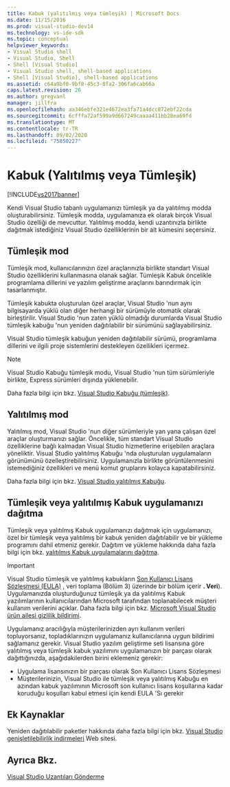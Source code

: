 ```yaml
---
title: Kabuk (yalıtılmış veya tümleşik) | Microsoft Docs
ms.date: 11/15/2016
ms.prod: visual-studio-dev14
ms.technology: vs-ide-sdk
ms.topic: conceptual
helpviewer_keywords:
- Visual Studio shell
- Visual Studio, Shell
- Shell [Visual Studio]
- Visual Studio shell, shell-based applications
- Shell [Visual Studio], shell-based applications
ms.assetid: c64a9bf0-9bf8-45c3-8fa2-306fa6cab66a
caps.latest.revision: 26
ms.author: gregvanl
manager: jillfra
ms.openlocfilehash: aa346ebfe321e4672ea3fa71a4dcc872ebf22cda
ms.sourcegitcommit: 6cfffa72af599a9d667249caaaa411bb28ea69fd
ms.translationtype: MT
ms.contentlocale: tr-TR
ms.lasthandoff: 09/02/2020
ms.locfileid: "75850227"
---
```

# <a name="shell-isolated-or-integrated"></a>Kabuk (Yalıtılmış veya Tümleşik)
[!INCLUDE[vs2017banner](../includes/vs2017banner.md)]

Kendi Visual Studio tabanlı uygulamanızı tümleşik ya da yalıtılmış modda oluşturabilirsiniz. Tümleşik modda, uygulamanıza ek olarak birçok Visual Studio özelliği de mevcuttur. Yalıtılmış modda, kendi uzantınızla birlikte dağıtmak istediğiniz Visual Studio özelliklerinin bir alt kümesini seçersiniz.  
  
## <a name="integrated-mode"></a>Tümleşik mod  
 Tümleşik mod, kullanıcılarınızın özel araçlarınızla birlikte standart Visual Studio özelliklerini kullanmasına olanak sağlar. Tümleşik Kabuk öncelikle programlama dillerini ve yazılım geliştirme araçlarını barındırmak için tasarlanmıştır.  
  
 Tümleşik kabukta oluşturulan özel araçlar, Visual Studio 'nun aynı bilgisayarda yüklü olan diğer herhangi bir sürümüyle otomatik olarak birleştirilir. Visual Studio 'nun zaten yüklü olmadığı durumlarda Visual Studio tümleşik kabuğu 'nun yeniden dağıtılabilir bir sürümünü sağlayabilirsiniz.  
  
 Visual Studio tümleşik kabuğun yeniden dağıtılabilir sürümü, programlama dillerini ve ilgili proje sistemlerini destekleyen özellikleri içermez.  
  
> [!NOTE]
> Visual Studio Kabuğu tümleşik modu, Visual Studio 'nun tüm sürümleriyle birlikte, Express sürümleri dışında yüklenebilir.  
  
 Daha fazla bilgi için bkz. [Visual Studio Kabuğu (tümleşik)](../extensibility/visual-studio-shell-integrated.md).  
  
## <a name="isolated-mode"></a>Yalıtılmış mod  
 Yalıtılmış mod, Visual Studio 'nun diğer sürümleriyle yan yana çalışan özel araçlar oluşturmanızı sağlar. Öncelikle, tüm standart Visual Studio özelliklerine bağlı kalmadan Visual Studio hizmetlerine erişebilen araçlara yöneliktir. Visual Studio yalıtılmış Kabuğu 'nda oluşturulan uygulamaların görünümünü özelleştirebilirsiniz. Uygulamanızla birlikte görüntülenmesini istemediğiniz özellikleri ve menü komut gruplarını kolayca kapatabilirsiniz.  
  
 Daha fazla bilgi için bkz. [Visual Studio yalıtılmış Kabuğu](../extensibility/visual-studio-isolated-shell.md).  
  
## <a name="distributing-your-integrated-or-isolated-shell-application"></a>Tümleşik veya yalıtılmış Kabuk uygulamanızı dağıtma  
 Tümleşik veya yalıtılmış Kabuk uygulamanızı dağıtmak için uygulamanızı, özel bir tümleşik veya yalıtılmış bir kabuk yeniden dağıtılabilir ve bir yükleme programını dahil etmeniz gerekir. Dağıtım ve yükleme hakkında daha fazla bilgi için bkz. [yalıtılmış Kabuk uygulamalarını dağıtma](../extensibility/distributing-isolated-shell-applications.md).  
  
> [!IMPORTANT]
> Visual Studio tümleşik ve yalıtılmış kabukların [Son Kullanıcı Lisans Sözleşmesi (EULA)](https://www.visualstudio.com/support/legal/mt171552) , veri toplama (Bölüm 3) üzerinde bir bölüm içerir **. Veri**).  Uygulamanızda oluşturduğunuz tümleşik ya da yalıtılmış Kabuk yazılımlarının kullanıcılarından Microsoft tarafından toplanabilecek müşteri kullanım verilerini açıklar. Daha fazla bilgi için bkz. [Microsoft Visual Studio ürün ailesi gizlilik bildirimi](https://www.visualstudio.com/dn948229).  
> 
> Uygulamanız aracılığıyla müşterilerinizden ayrı kullanım verileri topluyorsanız, topladıklarınızın uygulamanız kullanıcılarına uygun bildirimi sağlamanız gerekir.  Visual Studio yazılım geliştirme seti lisansına göre yalıtılmış veya tümleşik kabuk yazılımını uygulamanızın bir parçası olarak dağıttığınızda, aşağıdakilerden birini eklemeniz gerekir:  
> 
> - Uygulama lisansınızın bir parçası olarak Son Kullanıcı Lisans Sözleşmesi  
> - Müşterilerinizin, Visual Studio ile tümleşik veya yalıtılmış Kabuğu en azından kabuk yazılımının Microsoft son kullanıcı lisans koşullarına kadar koruduğu koşulları kabul etmesi için kendi EULA 'Sı gerekir  
  
## <a name="additional-resources"></a>Ek Kaynaklar  
 Yeniden dağıtılabilir paketler hakkında daha fazla bilgi için bkz. [Visual Studio genişletilebilirlik indirmeleri](https://msdn.microsoft.com/vstudio/bb984878.aspx) Web sitesi.  
  
## <a name="see-also"></a>Ayrıca Bkz.  
 [Visual Studio Uzantıları Gönderme](../extensibility/shipping-visual-studio-extensions.md)
